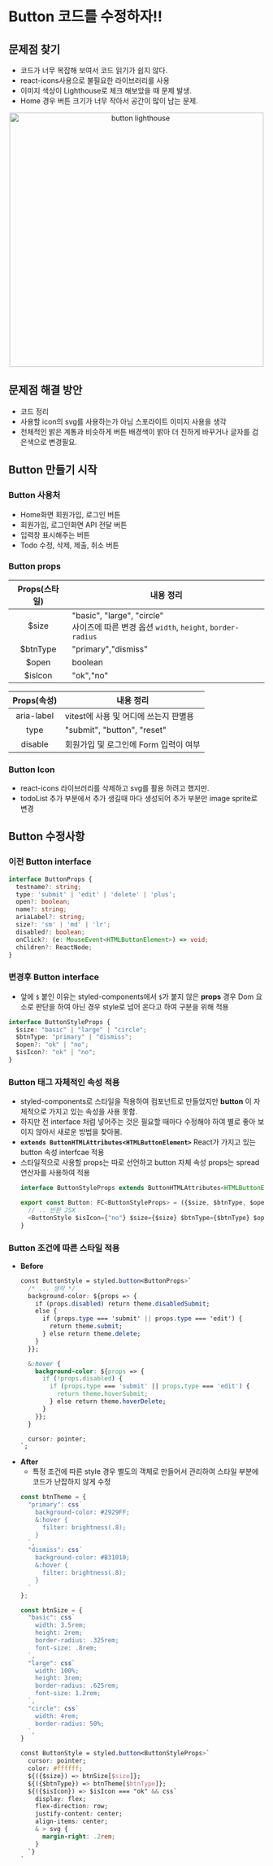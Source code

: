 # Button 코드를 수정하자!!
## 문제점 찾기

- 코드가 너무 복잡해 보여서 코드 읽기가 쉽지 않다.
- react-icons사용으로 불필요한 라이브러리를 사용
- 이미지 색상이 Lighthouse로 체크 해보았을 때 문제 발생.
- Home 경우 버튼 크기가 너무 작아서 공간이 많이 남는 문제.

<div align="center">
  <img alt="button lighthouse" src="https://github.com/codingjwp/mindpalace/assets/113403155/f1d6d7bf-902b-412e-b378-6c5ccd209048" width=500 />
</div>

## 문제점 해결 방안
- 코드 정리
- 사용할 icon의 svg를 사용하는가 아님 스포라이트 이미지 사용을 생각
- 전체적인 밝은 계통과 비슷하게 버튼 배경색이 밝아 더 진하게 바꾸거나 글자를 검은색으로 변경필요.

## Button 만들기 시작

### Button 사용처
  - Home화면 회원가입, 로그인 버튼
  - 회원가입, 로그인화면 API 전달 버튼
  - 입력창 표시해주는 버튼
  - Todo 수정, 삭제, 제출, 취소 버튼
### Button props

  |Props(스타일)|내용 정리|
  |:---:|---|
  |$size|"basic", "large", "circle" <br> 사이즈에 따른 변경 옵션 `width`, `height`, `border-radius` |
  |$btnType|"primary","dismiss"|
  |$open|boolean|
  |$isIcon|"ok","no"|

  |Props(속성)|내용 정리|
  |:---:|---|
  |aria-label| vitest에 사용 및 어디에 쓰는지 판별용|
  |type| "submit", "button", "reset" |
  |disable| 회원가입 및 로그인에 Form 입력이 여부 |

### Button Icon

  - react-icons 라이브러리를 삭제하고 svg를 활용 하려고 했지만.
  - todoList 추가 부분에서 추가 생길때 마다 생성되어 추가 부분만 image sprite로 변경 

## Button 수정사항
### 이전 Button interface
```typescript
interface ButtonProps {
  testname?: string;
  type: 'submit' | 'edit' | 'delete' | 'plus';
  open?: boolean;
  name?: string;
  ariaLabel?: string;
  size?: 'sm' | 'md' | 'lr';
  disabled?: boolean;
  onClick?: (e: MouseEvent<HTMLButtonElement>) => void;
  children?: ReactNode;
}
```
### 변경후 Button interface
 - 앞에 `$` 붙인 이유는 styled-components에서 `$`가 붙지 않은 **props** 경우 Dom 요소로 판단을 하여 아닌 경우 style로 넘어 온다고 하여 구분을 위해 적용
```typescript
interface ButtonStyleProps {
  $size: "basic" | "large" | "circle";
  $btnType: "primary" | "dismiss";
  $open?: "ok" | "no";
  $isIcon?: "ok" | "no";
}
```
### Button 태그 자체적인 속성 적용
- styled-components로 스타일을 적용하여 컴포넌트로 만들었지만 **button** 이 자체적으로 가지고 있는 속성을 사용 못함.
- 하지만 전 interface 처럼 넣어주는 것은 필요할 때마다 수정해야 하여 별로 좋아 보이지 않아서 새로운 방법을 찾아봄.
- **`extends ButtonHTMLAttributes<HTMLButtonElement>`** React가 가지고 있는 button 속성 interfcae 적용
- 스타일적으로 사용할 props는 따로 선언하고 button 자체 속성 props는 spread 연산자를 사용하여 적용
  ```typescript
  interface ButtonStyleProps extends ButtonHTMLAttributes<HTMLButtonElement>

  export const Button: FC<ButtonStyleProps> = ({$size, $btnType, $open, ...props}) => {
    // .. 반환 JSX
    <ButtonStyle $isIcon={"no"} $size={$size} $btnType={$btnType} $open={$open} {...props}>
  }
  ```

### Button 조건에 따른 스타일 적용
- **Before**
  ```CSS
  const ButtonStyle = styled.button<ButtonProps>`
    /* ... 생략 */
    background-color: ${props => {
      if (props.disabled) return theme.disabledSubmit;
      else {
        if (props.type === 'submit' || props.type === 'edit') {
          return theme.submit;
        } else return theme.delete;
      }
    }};

    &:hover {
      background-color: ${props => {
        if (!props.disabled) {
          if (props.type === 'submit' || props.type === 'edit') {
            return theme.hoverSubmit;
          } else return theme.hoverDelete;
        }
      }};
    }

    cursor: pointer;
  `;
  ```
- **After**
  - 특정 조건에 따른 style 경우 별도의 객체로 만들어서 관리하여 스타일 부분에 코드가 난잡하지 않게 수정
  ```typescript
  const btnTheme = {
    "primary": css`
      background-color: #2929FF;
      &:hover {
        filter: brightness(.8);
      }
    `,
    "dismiss": css`
      background-color: #B31010;
      &:hover {
        filter: brightness(.8);
      }
    `
  };

  const btnSize = {
    "basic": css`
      width: 3.5rem;
      height: 2rem;
      border-radius: .325rem;
      font-size: .8rem;
    `,
    "large": css`
      width: 100%;
      height: 3rem;
      border-radius: .625rem;
      font-size: 1.2rem;
    `,
    "circle": css`
      width: 4rem;
      border-radius: 50%;
    `,
  }
  ```
  ```CSS
  const ButtonStyle = styled.button<ButtonStyleProps>`
    cursor: pointer;
    color: #ffffff;
    ${({$size}) => btnSize[$size]};
    ${({$btnType}) => btnTheme[$btnType]};
    ${({$isIcon}) => $isIcon === "ok" && css`
      display: flex;
      flex-direction: row;
      justify-content: center;
      align-items: center;
      & > svg {
        margin-right: .2rem;
      }
    `}
  `
  ```